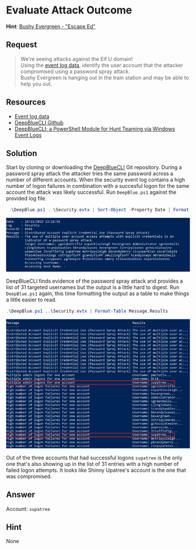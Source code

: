 # Evaluate Attack Outcome
**Hint**: [Bushy Evergreen - "Escape Ed"](../hints/h3.md)

## Request
> We're seeing attacks against the Elf U domain!  
> Using the [event log data](https://downloads.elfu.org/Security.evtx.zip), identify the user account that the attacker compromised using a password spray attack.  
> Bushy Evergreen is hanging out in the train station and may be able to help you out.

## Resources
- [Event log data](https://downloads.elfu.org/Security.evtx.zip)
- [DeepBlueCLI Github](https://github.com/sans-blue-team/DeepBlueCLI)
- [DeepBlueCLI: a PowerShell Module for Hunt Teaming via Windows Event Logs](https://www.ericconrad.com/2016/09/deepbluecli-powershell-module-for-hunt.html)

## Solution
Start by cloning or downloading the [DeepBlueCLI](https://github.com/sans-blue-team/DeepBlueCLI) Git repository. During a password spray attack the attacker tries the same password across a number of different accounts. When the security event log contains a high number of logon failures in combination with a succesful logon for the same account the attack was likely successful. Run `DeepBlue.ps1` against the provided log file.

```powershell
 .\DeepBlue.ps1 ..\Security.evtx | Sort-Object -Property Date | Format-List
```

![DeepBlueCLI Output 1](../img/challenges/c3/c3_1.png)

DeepBlueCLI finds evidence of the password spray attack and provides a list of 31 targeted usernames but the output is a little hard to digest. Run `DeepBlue.ps1` again, this time formatting the output as a table to make things a little easier to read.

```powershell
.\DeepBlue.ps1 ..\Security.evtx | Format-Table Message,Results
```

![DeepBlueCLI Output 2](../img/challenges/c3/c3_2.png)

Out of the three accounts that had successful logons `supatree` is the only one that's also showing up in the list of 31 entries with a high number of failed logon attempts. It looks like Shinny Upatree's account is the one that was compromised.

## Answer
Account: `supatree`

## Hint
None
